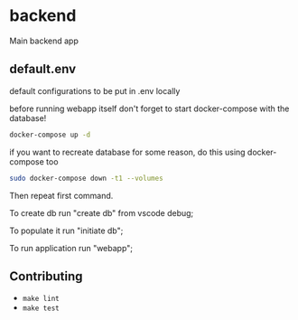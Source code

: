 # backend

Main backend app

## default.env

default configurations to be put in .env locally

before running webapp itself don't forget to start docker-compose with the database!

```bash
docker-compose up -d
```

if you want to recreate database for some reason, do this using docker-compose too

```bash
sudo docker-compose down -t1 --volumes
```

Then repeat first command.

To create db run "create db" from vscode debug;

To populate it run "initiate db";

To run application run "webapp";

## Contributing

- `make lint`
- `make test`
